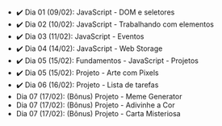 - :heavy_check_mark: Dia 01 (09/02): JavaScript - DOM e seletores
- :heavy_check_mark: Dia 02 (10/02): JavaScript - Trabalhando com elementos
- :heavy_check_mark: Dia 03 (11/02): JavaScript - Eventos
- :heavy_check_mark: Dia 04 (14/02): JavaScript - Web Storage
- :heavy_check_mark: Dia 05 (15/02): Fundamentos - JavaScript - Projetos
- :heavy_check_mark: Dia 05 (15/02): Projeto - Arte com Pixels
- :heavy_check_mark: Dia 06 (16/02): Projeto - Lista de tarefas
- <!-- :heavy_check_mark: --> Dia 07 (17/02): (Bônus) Projeto - Meme Generator
- <!-- :heavy_check_mark: --> Dia 07 (17/02): (Bônus) Projeto - Adivinhe a Cor
- <!-- :heavy_check_mark: --> Dia 07 (17/02): (Bônus) Projeto - Carta Misteriosa